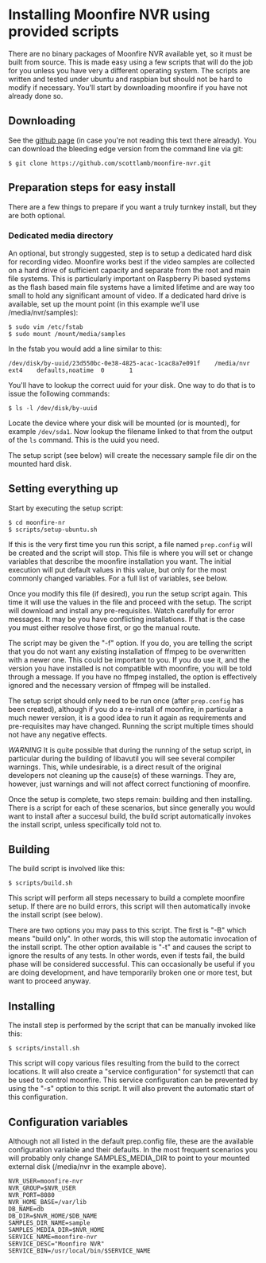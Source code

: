 # Installing Moonfire NVR using provided scripts

There are no binary packages of Moonfire NVR available yet, so it must be built
from source. This is made easy using a few scripts that will do the job for you
unless you have very a different operating system. The scripts are written and
tested under ubuntu and raspbian but should not be hard to modify if necessary.
You'll start by downloading moonfire if you have not already done so.

## Downloading

See the [github page](https://github.com/scottlamb/moonfire-nvr) (in case
you're not reading this text there already). You can download the bleeding
edge version from the command line via git:

    $ git clone https://github.com/scottlamb/moonfire-nvr.git

## Preparation steps for easy install

There are a few things to prepare if you want a truly turnkey install, but
they are both optional.

### Dedicated media directory

An optional, but strongly suggested, step is to setup a dedicated hard disk
for recording video.
Moonfire works best if the video samples are collected on a hard drive of
sufficient capacity and separate from the root and main file systems. This
is particularly important on Raspberry Pi based systems as the flash based
main file systems have a limited lifetime and are way too small to hold
any significant amount of video.
If a dedicated hard drive is available, set up the mount point (in this 
example we'll use /media/nvr/samples):

    $ sudo vim /etc/fstab
    $ sudo mount /mount/media/samples

In the fstab you would add a line similar to this:

    /dev/disk/by-uuid/23d550bc-0e38-4825-acac-1cac8a7e091f    /media/nvr   ext4    defaults,noatime  0       1

You'll have to lookup the correct uuid for your disk. One way to do that is
to issue the following commands:

    $ ls -l /dev/disk/by-uuid

Locate the device where your disk will be mounted (or is mounted), for example
`/dev/sda1`. Now lookup the filename linked to that from the output of the
`ls` command. This is the uuid you need.

The setup script (see below) will create the necessary sample file dir on the mounted
hard disk.


## Setting everything up

Start by executing the setup script:

    $ cd moonfire-nr
    $ scripts/setup-ubuntu.sh

If this is the very first time you run this script, a file named `prep.config`
will be created and the script will stop. This file is where you will set
or change variables that describe the moonfire installation you want. The
initial execution will put default values in this value, but only for the
most commonly changed variables. For a full list of variables, see below.

Once you modify this file (if desired), you run the setup script again. This
time it will use the values in the file and proceed with the setup.
The script will download and install any pre-requisites. Watch carefully for
error messages. It may be you have conflicting installations. If that is the
case you must either resolve those first, or go the manual route.

The script may be given the "-f" option. If you do, you are telling the script
that you do not want any existing installation of ffmpeg to be overwritten with
a newer one. This could be important to you. If you do use it, and the version
you have installed is not compatible with moonfire, you will be told through
a message. If you have no ffmpeg installed, the option is effectively ignored
and the necessary version of ffmpeg will be installed.

The setup script should only need to be run once (after `prep.config` has been
created), although if you do a re-install of moonfire, in particular a much
newer version, it is a good idea to run it again as requirements and pre-requisites
may have changed. Running the script multiple times should not have any negative effects.

*WARNING* It is quite possible that during the running of the setup script,
in particular during the building of libavutil you will see several compiler
warnings. This, while undesirable, is a direct result of the original
developers not cleaning up the cause(s) of these warnings. They are, however,
just warnings and will not affect correct functioning of moonfire.

Once the setup is complete, two steps remain: building and then installing.
There is a script for each of these scenarios, but since generally you would
want to install after a succesul build, the build script automatically invokes
the install script, unless specifically told not to.

## Building

The build script is involved like this:

    $ scripts/build.sh

This script will perform all steps necessary to build a complete moonfire
setup. If there are no build errors, this script will then automatically
invoke the install script (see below).

There are two options you may pass to this script. The first is "-B" which
means "build only". In other words, this will stop the automatic invocation
of the install script. The other option available is "-t" and causes the
script to ignore the results of any tests. In other words, even if tests
fail, the build phase will be considered successful. This can occasionally
be useful if you are doing development, and have temporarily broken one
or more test, but want to proceed anyway.

## Installing

The install step is performed by the script that can be manually invoked
like this:

    $ scripts/install.sh

This script will copy various files resulting from the build to the correct
locations. It will also create a "service configuration" for systemctl that
can be used to control moonfire. This service configuration can be prevented
by using the "-s" option to this script. It will also prevent the automatic
start of this configuration.


## Configuration variables

Although not all listed in the default prep.config file, these are the
available configuration variable and their defaults. In the most frequent
scenarios you will probably only change SAMPLES_MEDIA_DIR to point
to your mounted external disk (/media/nvr in the example above).

    NVR_USER=moonfire-nvr
    NVR_GROUP=$NVR_USER
    NVR_PORT=8080
    NVR_HOME_BASE=/var/lib
    DB_NAME=db
    DB_DIR=$NVR_HOME/$DB_NAME
    SAMPLES_DIR_NAME=sample
    SAMPLES_MEDIA_DIR=$NVR_HOME
    SERVICE_NAME=moonfire-nvr
    SERVICE_DESC="Moonfire NVR"
    SERVICE_BIN=/usr/local/bin/$SERVICE_NAME
